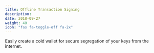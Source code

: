 ```yaml
---
title: Offline Transaction Signing 
description:
date: 2018-09-27
weight: 40
icon: "fas fa-toggle-off fa-2x"
---
```

Easily create a cold wallet for secure segregation of your keys from the internet.
